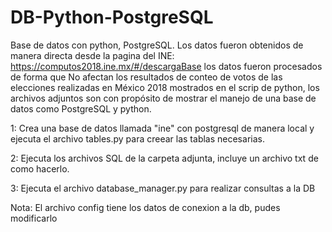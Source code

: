 # DB-Python-PostgreSQL
Base de datos con python, PostgreSQL. Los datos fueron obtenidos de manera directa desde la pagina del INE: https://computos2018.ine.mx/#/descargaBase los datos fueron procesados de forma que No afectan los resultados de conteo de votos de las elecciones realizadas en México 2018 mostrados en el scrip de python, los archivos adjuntos son con propósito de mostrar el manejo de una base de datos como PostgreSQL y python.

1: Crea una base de datos llamada "ine" con postgresql de manera local y ejecuta el archivo tables.py para creear las tablas necesarias.

2: Ejecuta los archivos SQL de la carpeta adjunta, incluye un archivo txt de como hacerlo.

3: Ejecuta el archivo database_manager.py para realizar consultas a la DB

Nota: El archivo config tiene los datos de conexion a la db, pudes modificarlo
